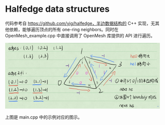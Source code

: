 # Halfedge data structures

代码参考自 https://github.com/yig/halfedge，半边数据结构的 C++ 实现，无其他依赖，能够遍历顶点的所有 one-ring neighbors。同时在 OpenMesh_example.cpp 中直接调用了 OpenMesh 库提供的 API 进行遍历。

![image](https://github.com/tyouthfor/Polygon_Mesh_Processing/blob/main/image/halfedge.png)

上图是 main.cpp 中的示例对应的图示。
